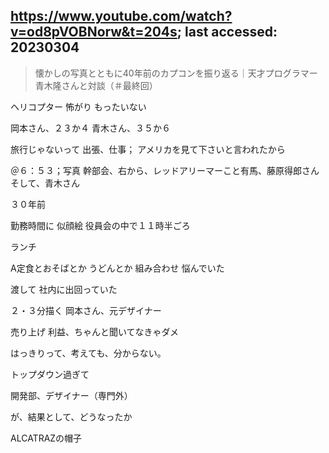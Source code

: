 ## https://www.youtube.com/watch?v=od8pVOBNorw&t=204s; last accessed: 20230304

> 懐かしの写真とともに40年前のカプコンを振り返る｜天才プログラマー青木隆さんと対談（＃最終回） 


ヘリコプター
怖がり
もったいない

岡本さん、２３か４
青木さん、３５か６

旅行じゃないって
出張、仕事；
アメリカを見て下さいと言われたから

＠６：５３；写真
幹部会、右から、レッドアリーマーこと有馬、藤原得郎さん
そして、青木さん

３０年前

勤務時間に
似顔絵
役員会の中で１１時半ごろ

ランチ

A定食とおそばとか
うどんとか
組み合わせ
悩んでいた


渡して
社内に出回っていた

２・３分描く
岡本さん、元デザイナー

売り上げ
利益、ちゃんと聞いてなきゃダメ

はっきりって、考えても、分からない。

トップダウン過ぎて

開発部、デザイナー（専門外）

が、結果として、どうなったか

ALCATRAZの帽子
